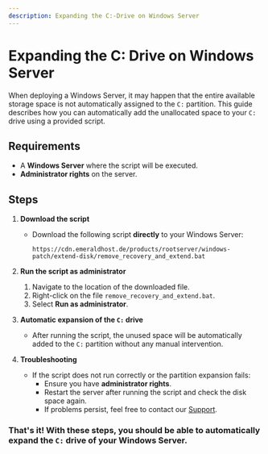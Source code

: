 ```yaml
---
description: Expanding the C:-Drive on Windows Server
---
```


# Expanding the C: Drive on Windows Server

When deploying a Windows Server, it may happen that the entire available storage space is not automatically assigned to the `C:` partition. This guide describes how you can automatically add the unallocated space to your `C:` drive using a provided script.

## Requirements
* A **Windows Server** where the script will be executed.
* **Administrator rights** on the server.

## Steps

1. **Download the script**
   * Download the following script **directly** to your Windows Server:
     ```
     https://cdn.emeraldhost.de/products/rootserver/windows-patch/extend-disk/remove_recovery_and_extend.bat
     ```

2. **Run the script as administrator**
   1. Navigate to the location of the downloaded file.
   2. Right-click on the file `remove_recovery_and_extend.bat`.
   3. Select **Run as administrator**.

3. **Automatic expansion of the `C:` drive**
   * After running the script, the unused space will be automatically added to the `C:` partition without any manual intervention.

4. **Troubleshooting**
   * If the script does not run correctly or the partition expansion fails:
      - Ensure you have **administrator rights**.
      - Restart the server after running the script and check the disk space again.
      - If problems persist, feel free to contact our [Support](https://emeraldhost.de/support).

### That's it! With these steps, you should be able to automatically expand the `C:` drive of your Windows Server.
